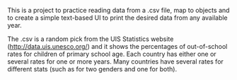 This is a project to practice reading data from a .csv file, map to objects and to create a 
simple text-based UI to print the desired data from any available year.

The .csv is a random pick from the UIS Statistics website (http://data.uis.unesco.org/) and it shows 
the percentages of out-of-school rates for children of primary school age. Each country has either 
one or several rates for one or more years. Many countries have several rates for different 
stats (such as for two genders and one for both). 
